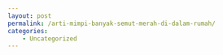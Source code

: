 ```yaml
---
layout: post
permalink: /arti-mimpi-banyak-semut-merah-di-dalam-rumah/
categories:
    - Uncategorized
---
```


